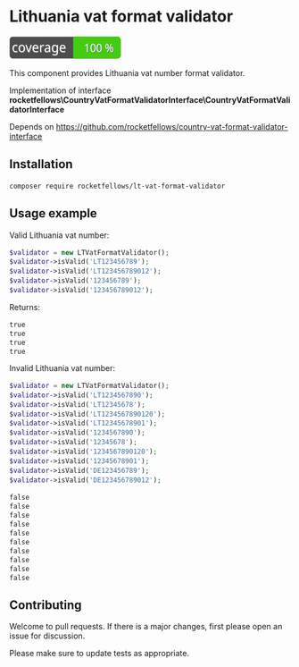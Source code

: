 # Lithuania vat format validator

![Code Coverage Badge](./badge.svg)

This component provides Lithuania vat number format validator.

Implementation of interface **rocketfellows\CountryVatFormatValidatorInterface\CountryVatFormatValidatorInterface**

Depends on https://github.com/rocketfellows/country-vat-format-validator-interface

## Installation

```shell
composer require rocketfellows/lt-vat-format-validator
```

## Usage example

Valid Lithuania vat number:

```php
$validator = new LTVatFormatValidator();
$validator->isValid('LT123456789');
$validator->isValid('LT123456789012');
$validator->isValid('123456789');
$validator->isValid('123456789012');
```

Returns:

```shell
true
true
true
true
```

Invalid Lithuania vat number:

```php
$validator = new LTVatFormatValidator();
$validator->isValid('LT1234567890');
$validator->isValid('LT12345678');
$validator->isValid('LT1234567890120');
$validator->isValid('LT12345678901');
$validator->isValid('1234567890');
$validator->isValid('12345678');
$validator->isValid('1234567890120');
$validator->isValid('12345678901');
$validator->isValid('DE123456789');
$validator->isValid('DE123456789012');
```

```shell
false
false
false
false
false
false
false
false
false
false
```

## Contributing

Welcome to pull requests. If there is a major changes, first please open an issue for discussion.

Please make sure to update tests as appropriate.
